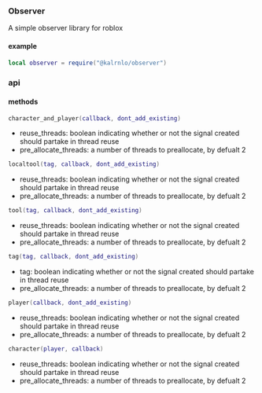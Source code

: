 ### Observer

A simple observer library for roblox

#### example
```lua
local observer = require("@kalrnlo/observer")

```

### api
#### methods

```lua
character_and_player(callback, dont_add_existing)
```
- reuse_threads: boolean indicating whether or not the signal created should partake in thread reuse
- pre_allocate_threads: a number of threads to preallocate, by defualt 2

```lua
localtool(tag, callback, dont_add_existing)
```
- reuse_threads: boolean indicating whether or not the signal created should partake in thread reuse
- pre_allocate_threads: a number of threads to preallocate, by defualt 2

```lua
tool(tag, callback, dont_add_existing)
```
- reuse_threads: boolean indicating whether or not the signal created should partake in thread reuse
- pre_allocate_threads: a number of threads to preallocate, by defualt 2

```lua
tag(tag, callback, dont_add_existing)
```
- tag: boolean indicating whether or not the signal created should partake in thread reuse
- pre_allocate_threads: a number of threads to preallocate, by defualt 2

```lua
player(callback, dont_add_existing)
```
- reuse_threads: boolean indicating whether or not the signal created should partake in thread reuse
- pre_allocate_threads: a number of threads to preallocate, by defualt 2

```lua
character(player, callback)
```
- reuse_threads: boolean indicating whether or not the signal created should partake in thread reuse
- pre_allocate_threads: a number of threads to preallocate, by defualt 2

